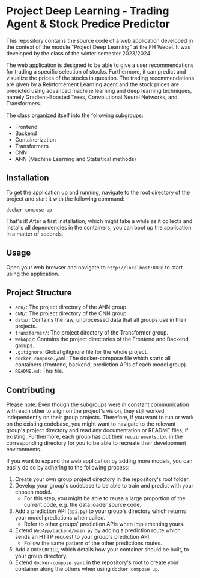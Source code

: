 # Project Deep Learning - Trading Agent & Stock Predice Predictor

This repository contains the source code of a web application developed in the context of the module "Project Deep Learning" at the FH Wedel.
It was developed by the class of the winter semester 2023/2024.

The web application is designed to be able to give a user recommendations for trading a specific selection of stocks. Furthermore, it can predict and visualize the prices of the stocks in question. The trading recommendations are given by a Reinforcement Learning agent and the stock prices are predicted using advanced machine learning and deep learning techniques, namely Gradient-Boosted Trees, Convolutional Neural Networks, and Transformers.

The class organized itself into the following subgroups:
- Frontend
- Backend
- Containerization
- Transformers
- CNN
- ANN (Machine Learning and Statistical methods)

## Installation

To get the application up and running, navigate to the root directory of the project and start it with the following command:

`docker compose up`

That's it! After a first installation, which might take a while as it collects and installs all dependencies in the containers, you can boot up the application in a matter of seconds.

## Usage

Open your web browser and navigate to `http://localhost:8080` to start using the application.

## Project Structure

- `ann/`: The project directory of the ANN group.
- `CNN/`: The project directory of the CNN group.
- `data/`: Contains the raw, unprocessed data that all groups use in their projects.
- `transformer/`: The project directory of the Transformer group.
- `WebApp/`: Contains the project directories of the Frontend and Backend groups.
- `.gitignore`: Global gitignore file for the whole project.
- `docker-compose.yaml`: The docker-compose file which starts all containers (frontend, backend, prediction APIs of each model group).
- `README.md`: This file.

## Contributing

Please note: Even though the subgroups were in constant communication with each other to align on the project's vision, they still worked independently on their group projects. Therefore, if you want to run or work on the existing codebase, you might want to navigate to the relevant group's project directory and read any documentation or README files, if existing. Furthermore, each group has put their `requirements.txt` in the corresponding directory for you to be able to recreate their development environments.

If you want to expand the web application by adding more models, you can easily do so by adhering to the following process:

1. Create your own group project directory in the repository's root folder.
2. Develop your group's codebase to be able to train and predict with your chosen model.
    - For this step, you might be able to reuse a large proportion of the current code, e.g. the data loader source code.
3. Add a prediction API (`api.py`) to your group's directory which returns your model predictions when called.
    - Refer to other groups' prediction APIs when implementing yours.
4. Extend `WebApp/backend/main.py` by adding a prediction route which sends an HTTP request to your group's prediction API.
    - Follow the same pattern of the other predictions routes.
5. Add a `DOCKERFILE`, which details how your container should be built, to your group directory.
6. Extend `docker-compose.yaml` in the repository's root to create your container along the others when using `docker compose up`.
